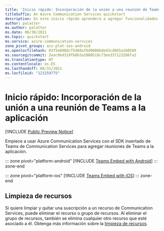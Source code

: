 ```yaml
---
title: 'Inicio rápido: Incorporación de la unión a una reunión de Teams a la aplicación'
titleSuffix: An Azure Communication Services quickstart
description: En este inicio rápido aprenderá a agregar funcionalidades de incorporación a las reuniones de Teams a la aplicación con Azure Communication Services.
author: palatter
ms.author: palatter
ms.date: 06/30/2021
ms.topic: quickstart
ms.service: azure-communication-services
zone_pivot_groups: acs-plat-ios-android
ms.openlocfilehash: 03f5e608dcf5460af6d9086bde43cd0d5a160589
ms.sourcegitcommit: 2eac9bd319fb8b3a1080518c73ee337123286fa2
ms.translationtype: HT
ms.contentlocale: es-ES
ms.lasthandoff: 08/31/2021
ms.locfileid: "123259775"
---
```

# <a name="quickstart-add-joining-a-teams-meeting-to-your-app"></a>Inicio rápido: Incorporación de la unión a una reunión de Teams a la aplicación

[!INCLUDE [Public Preview Notice](../../includes/public-preview-include.md)]

Empiece a usar Azure Communication Services con el SDK insertado de Teams de Communication Services para agregar reuniones de Teams a la aplicación. 

::: zone pivot="platform-android"
[!INCLUDE [Teams Embed with Android](./includes/get-started-android.md)]
::: zone-end

::: zone pivot="platform-ios"
[!INCLUDE [Teams Embed with iOS](./includes/get-started-ios.md)]
::: zone-end

## <a name="clean-up-resources"></a>Limpieza de recursos

Si quiere limpiar y quitar una suscripción a un recurso de Communication Services, puede eliminar el recurso o grupo de recursos. Al eliminar el grupo de recursos, también se elimina cualquier otro recurso que esté asociado a él. Obtenga más información sobre la [limpieza de recursos](../create-communication-resource.md#clean-up-resources).

